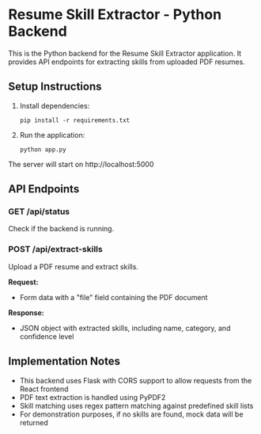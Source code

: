 
# Resume Skill Extractor - Python Backend

This is the Python backend for the Resume Skill Extractor application. It provides API endpoints for extracting skills from uploaded PDF resumes.

## Setup Instructions

1. Install dependencies:
   ```
   pip install -r requirements.txt
   ```

2. Run the application:
   ```
   python app.py
   ```

The server will start on http://localhost:5000

## API Endpoints

### GET /api/status
Check if the backend is running.

### POST /api/extract-skills
Upload a PDF resume and extract skills.

**Request:**
- Form data with a "file" field containing the PDF document

**Response:**
- JSON object with extracted skills, including name, category, and confidence level

## Implementation Notes

- This backend uses Flask with CORS support to allow requests from the React frontend
- PDF text extraction is handled using PyPDF2
- Skill matching uses regex pattern matching against predefined skill lists
- For demonstration purposes, if no skills are found, mock data will be returned
